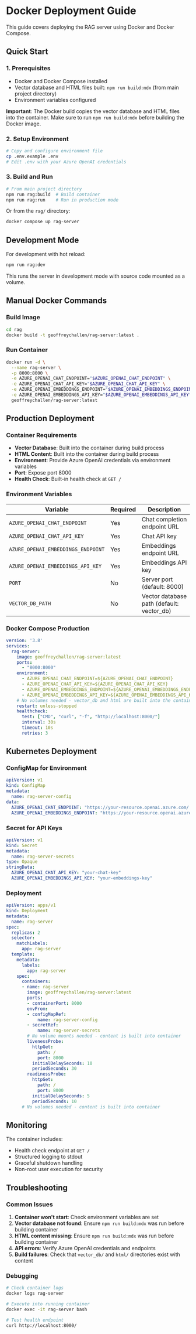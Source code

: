 # Docker Deployment Guide

This guide covers deploying the RAG server using Docker and Docker Compose.

## Quick Start

### 1. Prerequisites

- Docker and Docker Compose installed
- Vector database and HTML files built: `npm run build:mdx` (from main project directory)
- Environment variables configured

**Important**: The Docker build copies the vector database and HTML files into the container. Make sure to run `npm run build:mdx` before building the Docker image.

### 2. Setup Environment

```bash
# Copy and configure environment file
cp .env.example .env
# Edit .env with your Azure OpenAI credentials
```

### 3. Build and Run

```bash
# From main project directory
npm run rag:build  # Build container
npm run rag:run    # Run in production mode
```

Or from the `rag/` directory:

```bash
docker compose up rag-server
```

## Development Mode

For development with hot reload:

```bash
npm run rag:dev
```

This runs the server in development mode with source code mounted as a volume.

## Manual Docker Commands

### Build Image

```bash
cd rag
docker build -t geoffreychallen/rag-server:latest .
```

### Run Container

```bash
docker run -d \
  --name rag-server \
  -p 8000:8000 \
  -e AZURE_OPENAI_CHAT_ENDPOINT="$AZURE_OPENAI_CHAT_ENDPOINT" \
  -e AZURE_OPENAI_CHAT_API_KEY="$AZURE_OPENAI_CHAT_API_KEY" \
  -e AZURE_OPENAI_EMBEDDINGS_ENDPOINT="$AZURE_OPENAI_EMBEDDINGS_ENDPOINT" \
  -e AZURE_OPENAI_EMBEDDINGS_API_KEY="$AZURE_OPENAI_EMBEDDINGS_API_KEY" \
  geoffreychallen/rag-server:latest
```

## Production Deployment

### Container Requirements

- **Vector Database**: Built into the container during build process
- **HTML Content**: Built into the container during build process
- **Environment**: Provide Azure OpenAI credentials via environment variables
- **Port**: Expose port 8000
- **Health Check**: Built-in health check at `GET /`

### Environment Variables

| Variable | Required | Description |
|----------|----------|-------------|
| `AZURE_OPENAI_CHAT_ENDPOINT` | Yes | Chat completion endpoint URL |
| `AZURE_OPENAI_CHAT_API_KEY` | Yes | Chat API key |
| `AZURE_OPENAI_EMBEDDINGS_ENDPOINT` | Yes | Embeddings endpoint URL |
| `AZURE_OPENAI_EMBEDDINGS_API_KEY` | Yes | Embeddings API key |
| `PORT` | No | Server port (default: 8000) |
| `VECTOR_DB_PATH` | No | Vector database path (default: vector_db) |

### Docker Compose Production

```yaml
version: '3.8'
services:
  rag-server:
    image: geoffreychallen/rag-server:latest
    ports:
      - "8000:8000"
    environment:
      - AZURE_OPENAI_CHAT_ENDPOINT=${AZURE_OPENAI_CHAT_ENDPOINT}
      - AZURE_OPENAI_CHAT_API_KEY=${AZURE_OPENAI_CHAT_API_KEY}
      - AZURE_OPENAI_EMBEDDINGS_ENDPOINT=${AZURE_OPENAI_EMBEDDINGS_ENDPOINT}
      - AZURE_OPENAI_EMBEDDINGS_API_KEY=${AZURE_OPENAI_EMBEDDINGS_API_KEY}
    # No volumes needed - vector_db and html are built into the container
    restart: unless-stopped
    healthcheck:
      test: ["CMD", "curl", "-f", "http://localhost:8000/"]
      interval: 30s
      timeout: 10s
      retries: 3
```

## Kubernetes Deployment

### ConfigMap for Environment

```yaml
apiVersion: v1
kind: ConfigMap
metadata:
  name: rag-server-config
data:
  AZURE_OPENAI_CHAT_ENDPOINT: "https://your-resource.openai.azure.com/..."
  AZURE_OPENAI_EMBEDDINGS_ENDPOINT: "https://your-resource.openai.azure.com/..."
```

### Secret for API Keys

```yaml
apiVersion: v1
kind: Secret
metadata:
  name: rag-server-secrets
type: Opaque
stringData:
  AZURE_OPENAI_CHAT_API_KEY: "your-chat-key"
  AZURE_OPENAI_EMBEDDINGS_API_KEY: "your-embeddings-key"
```

### Deployment

```yaml
apiVersion: apps/v1
kind: Deployment
metadata:
  name: rag-server
spec:
  replicas: 2
  selector:
    matchLabels:
      app: rag-server
  template:
    metadata:
      labels:
        app: rag-server
    spec:
      containers:
      - name: rag-server
        image: geoffreychallen/rag-server:latest
        ports:
        - containerPort: 8000
        envFrom:
        - configMapRef:
            name: rag-server-config
        - secretRef:
            name: rag-server-secrets
        # No volume mounts needed - content is built into container
        livenessProbe:
          httpGet:
            path: /
            port: 8000
          initialDelaySeconds: 10
          periodSeconds: 30
        readinessProbe:
          httpGet:
            path: /
            port: 8000
          initialDelaySeconds: 5
          periodSeconds: 10
      # No volumes needed - content is built into container
```

## Monitoring

The container includes:
- Health check endpoint at `GET /`
- Structured logging to stdout
- Graceful shutdown handling
- Non-root user execution for security

## Troubleshooting

### Common Issues

1. **Container won't start**: Check environment variables are set
2. **Vector database not found**: Ensure `npm run build:mdx` was run before building container
3. **HTML content missing**: Ensure `npm run build:mdx` was run before building container  
4. **API errors**: Verify Azure OpenAI credentials and endpoints
5. **Build failures**: Check that `vector_db/` and `html/` directories exist with content

### Debugging

```bash
# Check container logs
docker logs rag-server

# Execute into running container
docker exec -it rag-server bash

# Test health endpoint
curl http://localhost:8000/
```